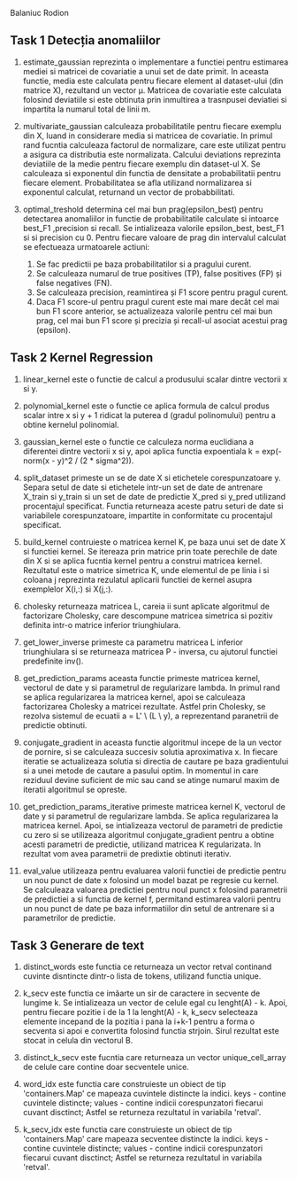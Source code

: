Balaniuc Rodion


## Task 1 Detecția anomaliilor


1. estimate_gaussian reprezinta o implementare a functiei pentru estimarea mediei si matricei de covariatie a unui set de date primit. In aceasta functie, media este calculata pentru fiecare element al dataset-ului (din matrice X), rezultand un vector μ. Matricea de covariatie este calculata folosind deviatiile si este obtinuta prin inmultirea a trasnpusei deviatiei si impartita la numarul total de linii m.

2. multivariate_gaussian calculeaza probabilitatile pentru fiecare exemplu din X, luand in considerare media si matricea de covariatie. In primul rand fucntia calculeaza factorul de normalizare, care este utilizat pentru a asigura ca distributia este normalizata. Calcului deviations reprezinta deviatiile de la medie pentru fiecare exemplu din dataset-ul X. Se calculeaza si exponentul din functia de densitate a probabilitatii pentru fiecare element. Probabilitatea se afla utilizand normalizarea si exponentul calculat, returnand un vector de probabbilitati.

3. optimal_treshold determina cel mai bun prag(epsilon_best) pentru detectarea anomaliilor in functie de probabilitatile calculate si intoarce best_F1 ,precision si recall. Se intializeaza valorile epsilon_best, best_F1 si si precision cu 0. Pentru fiecare valoare de prag din intervalul calculat se efectueaza urmatoarele actiuni:
    1. Se fac predictii pe baza probabilitatilor si a pragului curent.
    2. Se calculeaza numarul de true positives (TP), false positives (FP) și false negatives (FN).
    3. Se calculeaza precision, reamintirea și F1 score pentru pragul curent.
    4. Daca F1 score-ul pentru pragul curent este mai mare decât cel mai bun F1 score anterior, se actualizeaza valorile pentru cel mai bun prag, cel mai bun F1 score și precizia și recall-ul asociat acestui prag (epsilon).


## Task 2 Kernel Regression


1. linear_kernel este o functie de calcul a produsului scalar dintre vectorii x si y.

2. polynomial_kernel este o functie ce aplica formula de calcul produs scalar intre x si y + 1 ridicat la puterea d (gradul polinomului) pentru a obtine kernelul polinomial.

3. gaussian_kernel este o functie ce calculeza norma euclidiana a diferentei dintre vectorii x si y, apoi aplica functia expoentiala k = exp(-norm(x - y)^2 / (2 * sigma^2)).

4. split_dataset primeste un se de date X si etichetele corespunzatoare y. Separa setul de date si etichetele intr-un set de date de antrenare X_train si y_train si un set de date de predictie X_pred si y_pred utilizand procentajul specificat.
Functia returneaza aceste patru seturi de date si variabilele corespunzatoare, impartite in conformitate cu procentajul specificat.

5. build_kernel contruieste o matricea kernel K, pe baza unui set de date X si functiei kernel. Se itereaza prin matrice prin toate perechile de date din X si se aplica fucntia kernel pentru a construi matricea kernel. Rezultatul este o matrice simetrica K, unde elementul de pe linia i si coloana j reprezinta rezulatul aplicarii functiei de kernel asupra exemplelor X(i,:) si X(j,:).

6. cholesky returneaza matricea L, careia ii sunt aplicate algoritmul de factorizare Cholesky, care descompune matricea simetrica si pozitiv definita intr-o matrice inferior triunghiulara.

7. get_lower_inverse primeste ca parametru matricea L inferior triunghiulara si se returneaza matricea  P - inversa, cu ajutorul functiei predefinite inv().

8. get_prediction_params aceasta functie primeste matricea kernel, vectorul de date y si parametrul de regularizare lambda. In primul rand se aplica regularizarea la matricea kernel, apoi se calculeaza factorizarea Cholesky a matricei rezultate. Astfel prin Cholesky, se rezolva sistemul de ecuatii a = L' \ (L \ y), a reprezentand paranetrii de predictie obtinuti.

9. conjugate_gradient in aceasta functie algoritmul incepe de la un vector de pornire, si se calculeaza succesiv solutia aproximativa x. In fiecare iteratie se actualizeaza solutia si directia de cautare pe baza gradientului si a unei metode de cautare a pasului optim. In momentul in care reziduul devine suficient de mic sau cand se atinge numarul maxim de iteratii algoritmul se opreste.

10. get_prediction_params_iterative primeste matricea kernel K, vectorul de date y si parametrul de regularizare lambda. Se aplica regularizarea la matricea kernel. Apoi, se intializeaza vectorul de parametri de predictie cu zero si se utilizeaza algoritmul conjugate_gradient pentru a obtine acesti parametri de predictie, utilizand matricea K regularizata. In rezultat vom avea parametrii de predixtie obtinuti iterativ.

11. eval_value utilizeaza pentru evaluarea valorii functiei de predictie pentru un nou punct de date x folosind un model bazat pe regresie cu kernel. Se calculeaza valoarea predictiei pentru noul punct x folosind parametrii de predictiei a si functia de kernel f, permitand estimarea valorii pentru un nou punct de date pe baza informatiilor din setul de antrenare si a parametrilor de predictie.


## Task 3 Generare de text 


1. distinct_words este functia ce returneaza un vector retval continand cuvinte disntincte dintr-o lista de tokens, utilizand functia unique.

2.  k_secv este functia ce imăarte un sir de caractere in secvente de lungime k. Se intializeaza un vector de celule egal cu lenght(A) - k. Apoi, pentru fiecare pozitie i de la 1 la lenght(A) - k, k_secv selecteaza elemente incepand de la pozitia i pana la i+k-1 pentru a forma o secventa si apoi e convertita folosind functia strjoin. Sirul rezultat este stocat in celula din vectorul B.

3. distinct_k_secv este fucntia care returneaza un vector unique_cell_array de celule care contine doar secventele unice.

4. word_idx este functia care construieste un obiect de tip 'containers.Map' ce mapeaza cuvintele distincte la indici.
keys - contine cuvintele distincte;
values - contine indicii corespunzatori fiecarui cuvant disctinct; Astfel se returneza rezultatul in variabila 'retval'.

5. k_secv_idx este functia care construieste un obiect de tip 'containers.Map' care mapeaza secventee distincte la indici.
keys - contine cuvintele distincte;
values - contine indicii corespunzatori fiecarui cuvant disctinct; Astfel se returneza rezultatul in variabila 'retval'.
